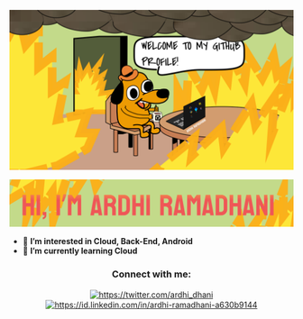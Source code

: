 
![Github-Zenk41](https://github.com/Zenk41/Zenk41/blob/main/GITHUB%20TOP%20IMAGE%20PROFILE%20ARDHI%20RAMADHANI%20%40Zenk41.png)
  
![Github-Zenk41](https://github.com/Zenk41/Zenk41/blob/main/NAME%20IMAGE.png)
- 👀 **I’m interested in Cloud, Back-End, Android**
- 🌱 **I’m currently learning Cloud**


<h3 align="center">Connect with me:</h3>
<p align="center">
<a href="https://twitter.com/ardhi_dhani" target="blank"><img align="center" src="https://cdn.jsdelivr.net/npm/simple-icons@3.0.1/icons/twitter.svg" alt="https://twitter.com/ardhi_dhani" height="30" width="40" /></a>
<a href="https://www.linkedin.com/in/ardhi-ramadhani-a630b9144/" target="blank"><img align="center" src="https://cdn.jsdelivr.net/npm/simple-icons@3.0.1/icons/linkedin.svg" alt="https://id.linkedin.com/in/ardhi-ramadhani-a630b9144" height="30" width="40" /></a>
</p>

<!---
Zenk41/Zenk41 is a ✨ special ✨ repository because its `README.md` (this file) appears on your GitHub profile.
You can click the Preview link to take a look at your changes.
--->
